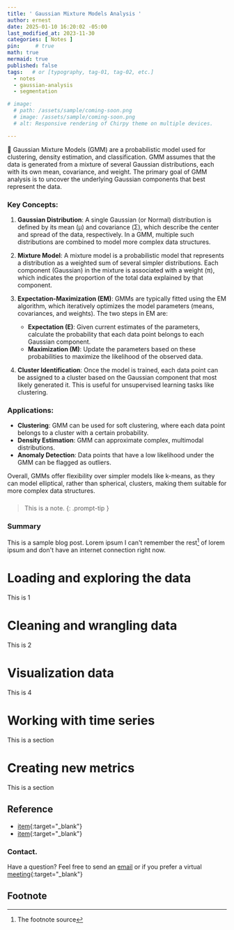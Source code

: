 ```yaml
---
title: ' Gaussian Mixture Models Analysis '
author: ernest
date: 2025-01-10 16:20:02 -05:00
last_modified_at: 2023-11-30
categories: [ Notes ]
pin:     # true
math: true
mermaid: true
published: false
tags:   # or [typography, tag-01, tag-02, etc.]
  - notes
  - gaussian-analysis
  - segmentation

# image: 
  # path: /assets/sample/coming-soon.png
  # image: /assets/sample/coming-soon.png
  # alt: Responsive rendering of Chirpy theme on multiple devices.

---
```



<!-- 

> All content provided is for informational purposes only and shown case studies examples for open source data resources. The articles, notes and case study on this website are my own the way on seen opportunities and problem-solving but don’t necessarily represent the positions, strategies, or opinions of my past or current employer or its subsidiaries. I make no representations as to the accuracy or completeness of any information found here or by following any links. I will not be liable for any errors or omissions in this information nor for the availability of this information. I will not be liable for any losses, injuries, or damages from the display or use of this information.
{: .prompt-info }


-->

 
 🔴 
Gaussian Mixture Models (GMM) are a probabilistic model used for clustering, density estimation, and classification. GMM assumes that the data is generated from a mixture of several Gaussian distributions, each with its own mean, covariance, and weight. The primary goal of GMM analysis is to uncover the underlying Gaussian components that best represent the data.

### Key Concepts:

1. **Gaussian Distribution**: A single Gaussian (or Normal) distribution is defined by its mean (µ) and covariance (Σ), which describe the center and spread of the data, respectively. In a GMM, multiple such distributions are combined to model more complex data structures.

2. **Mixture Model**: A mixture model is a probabilistic model that represents a distribution as a weighted sum of several simpler distributions. Each component (Gaussian) in the mixture is associated with a weight (π), which indicates the proportion of the total data explained by that component.

3. **Expectation-Maximization (EM)**: GMMs are typically fitted using the EM algorithm, which iteratively optimizes the model parameters (means, covariances, and weights). The two steps in EM are:
   - **Expectation (E)**: Given current estimates of the parameters, calculate the probability that each data point belongs to each Gaussian component.
   - **Maximization (M)**: Update the parameters based on these probabilities to maximize the likelihood of the observed data.

4. **Cluster Identification**: Once the model is trained, each data point can be assigned to a cluster based on the Gaussian component that most likely generated it. This is useful for unsupervised learning tasks like clustering.

### Applications:
- **Clustering**: GMM can be used for soft clustering, where each data point belongs to a cluster with a certain probability.
- **Density Estimation**: GMM can approximate complex, multimodal distributions.
- **Anomaly Detection**: Data points that have a low likelihood under the GMM can be flagged as outliers.

Overall, GMMs offer flexibility over simpler models like k-means, as they can model elliptical, rather than spherical, clusters, making them suitable for more complex data structures.

















### 

> This is a note.
{: .prompt-tip }


### Summary


This is a sample blog post. Lorem ipsum I can't remember the rest[^1] of lorem ipsum and don't have an internet connection right now. 



# Loading and exploring the data

  This is 1

# Cleaning and wrangling data

  This is 2

# Visualization data
  
  This is 4


# Working with time series

  This is a section

# Creating new metrics

  This is a section





## Reference

  - [item]( link ){:target="_blank"} 
  - [item]( link ){:target="_blank"}









### Contact. 

Have a question? Feel free to send an [email](mailto:s.ernest@gmx.us) or if you prefer a virtual [meeting]( https://calendly.com/s-earnest/15min ){:target="_blank"}



## Footnote

[^1]: The footnote source




